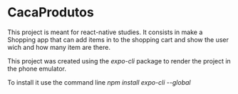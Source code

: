 # CacaProdutos

This project is meant for react-native studies. It consists in make a Shopping app that can add items in to the shopping cart and show the user wich and how many item are there.

This project was created using the *expo-cli* package to render the project in the phone emulator.

To install it use the command line
*npm install expo-cli --global*
